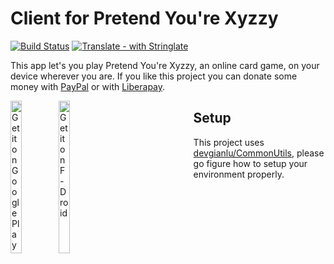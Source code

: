# Client for Pretend You're Xyzzy

[![Build Status](https://travis-ci.com/devgianlu/PretendYoureXyzzyAndroid.svg?branch=master)](https://travis-ci.com/devgianlu/PretendYoureXyzzyAndroid)
[![Translate - with Stringlate](https://img.shields.io/badge/translate%20with-stringlate-green.svg)](https://lonamiwebs.github.io/stringlate/translate?git=https%3A%2F%2Fgithub.com%2Fdevgianlu%2FPretendYoureXyzzyAndroid)

This app let's you play Pretend You're Xyzzy, an online card game, on your device wherever you are. If you like this project you can donate some money with [PayPal](https://www.paypal.me/devgianlu) or with [Liberapay](https://liberapay.com/devgianlu/donate).

<div style='float:left'>
<a href='https://play.google.com/store/apps/details?id=com.gianlu.pretendyourexyzzy&pcampaignid=MKT-Other-global-all-co-prtnr-py-PartBadge-Mar2515-1'><img alt='Get it on Google Play' src='https://play.google.com/intl/en_us/badges/images/generic/en_badge_web_generic.png' width='25%' /></a>
<a href='https://f-droid.org/app/com.gianlu.pretendyourexyzzy'><img src='https://f-droid.org/badge/get-it-on.png' alt='Get it on F-Droid' width='25%' /></a>
</div>

## Setup
This project uses [devgianlu/CommonUtils](https://github.com/devgianlu/CommonUtils), please go figure how to setup your environment properly.
